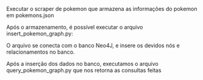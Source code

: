 Executar o scraper de pokemon que armazena as informações do pokemon em pokemons.json

Após o armazenamento, é possível executar o arquivo insert_pokemon_graph.py:

O arquivo se conecta com o banco Neo4J, e insere os devidos  nós e relacionamentos no banco.

Após a inserção dos dados no banco, executamos o arquivo query_pokemon_graph.py que nos retorna as consultas feitas
